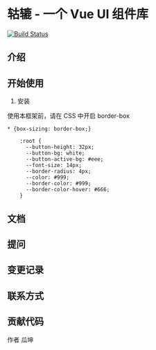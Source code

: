 # 轱辘 - 一个 Vue UI 组件库
[![Build Status](https://travis-ci.org/guakun/guakun-test-1.svg?branch=master)](https://travis-ci.org/guakun/guakun-test-1)
## 介绍

## 开始使用

1. 安装

使用本框架前，请在 CSS 中开启 border-box

```
* {box-sizing: border-box;}
```

```
    :root {
      --button-height: 32px;
      --button-bg: white;
      --button-active-bg: #eee;
      --font-size: 14px;
      --border-radius: 4px;
      --color: #999;
      --border-color: #999;
      --border-color-hover: #666;
    }
```

## 文档

## 提问

## 变更记录

## 联系方式

## 贡献代码


作者 瓜坤
